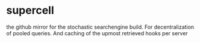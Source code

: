 # supercell
the github mirror for the stochastic searchengine build. For decentralization of 
 pooled queries. And caching of the upmost retrieved hooks per server
